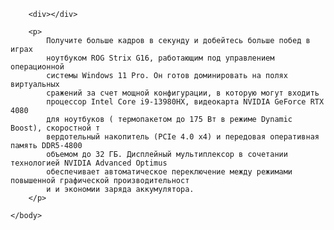 <!DOCTYPE html>
<html>
    <head>
        <meta charset="UTF-8">
        <title>Document</title>
        <link rel="stylesheet" href="style.css">
    </head>
    <body>

        <div></div>

        <p>
            Получите больше кадров в секунду и добейтесь больше побед в играх 
            ноутбуком ROG Strix G16, работающим под управлением операционной 
            системы Windows 11 Pro. Он готов доминировать на полях виртуальных 
            сражений за счет мощной конфигурации, в которую могут входить
            процессор Intel Core i9-13980HX, видеокарта NVIDIA GeForce RTX 4080
            для ноутбуков ( термопакетом до 175 Вт в режиме Dynamic Boost), скоростной т
            вердотельный накопитель (PCIe 4.0 x4) и передовая оперативная память DDR5-4800 
            объемом до 32 ГБ. Дисплейный мультиплексор в сочетании  технологией NVIDIA Advanced Optimus
            обеспечивает автоматическое переключение между режимами повышенной графической производительност
            и и экономии заряда аккумулятора.
        </p>
        
    </body>
</html>
